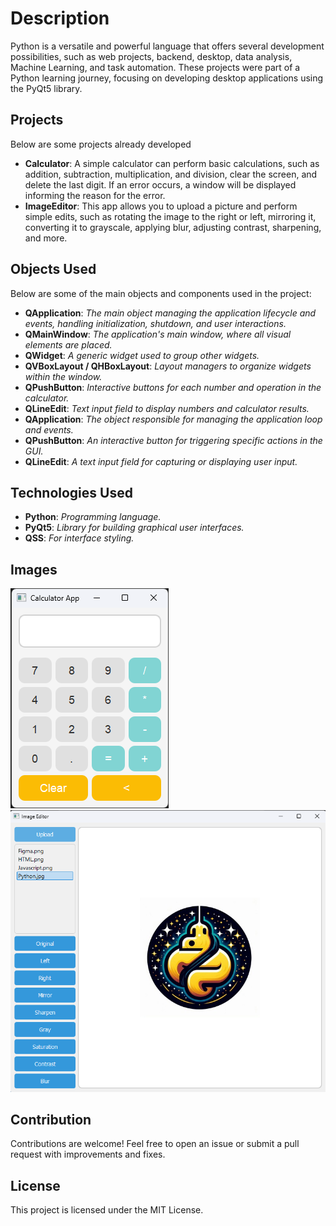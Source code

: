 # Description
Python is a versatile and powerful language that offers several development possibilities, such as web projects, backend, desktop, data analysis, Machine Learning, and task automation. These projects were part of a Python learning journey, focusing on developing desktop applications using the PyQt5 library.

## Projects
Below are some projects already developed
- **Calculator**: A simple calculator can perform basic calculations, such as addition, subtraction, multiplication, and division, clear the screen, and delete the last digit. If an error occurs, a window will be displayed informing the reason for the error.
- **ImageEditor**: This app allows you to upload a picture and perform simple edits, such as rotating the image to the right or left, mirroring it, converting it to grayscale, applying blur, adjusting contrast, sharpening, and more.

## Objects Used
Below are some of the main objects and components used in the project:
- **QApplication**: *The main object managing the application lifecycle and events, handling initialization, shutdown, and user   interactions.*
- **QMainWindow**: *The application's main window, where all visual elements are placed.*
- **QWidget**: *A generic widget used to group other widgets.*
- **QVBoxLayout / QHBoxLayout**: *Layout managers to organize widgets within the window.*
- **QPushButton**: *Interactive buttons for each number and operation in the calculator.*
- **QLineEdit**: *Text input field to display numbers and calculator results.*
- **QApplication**: *The object responsible for managing the application loop and events.*
- **QPushButton**: *An interactive button for triggering specific actions in the GUI.*
- **QLineEdit**: *A text input field for capturing or displaying user input.*

## Technologies Used

- **Python**: *Programming language.*
- **PyQt5**: *Library for building graphical user interfaces.*
- **QSS**: *For interface styling.*


## Images
 [![Calculator](images/calculator.png)](https://github.com/Adriano085/Desktop_projects/blob/main/Calculator/calculator.py)
 [![Image Editor](images/image_editor.png)](https://github.com/Adriano085/Desktop_projects/blob/main/ImageEditor)
## Contribution
Contributions are welcome! Feel free to open an issue or submit a pull request with improvements and fixes.

## License
This project is licensed under the MIT License.
